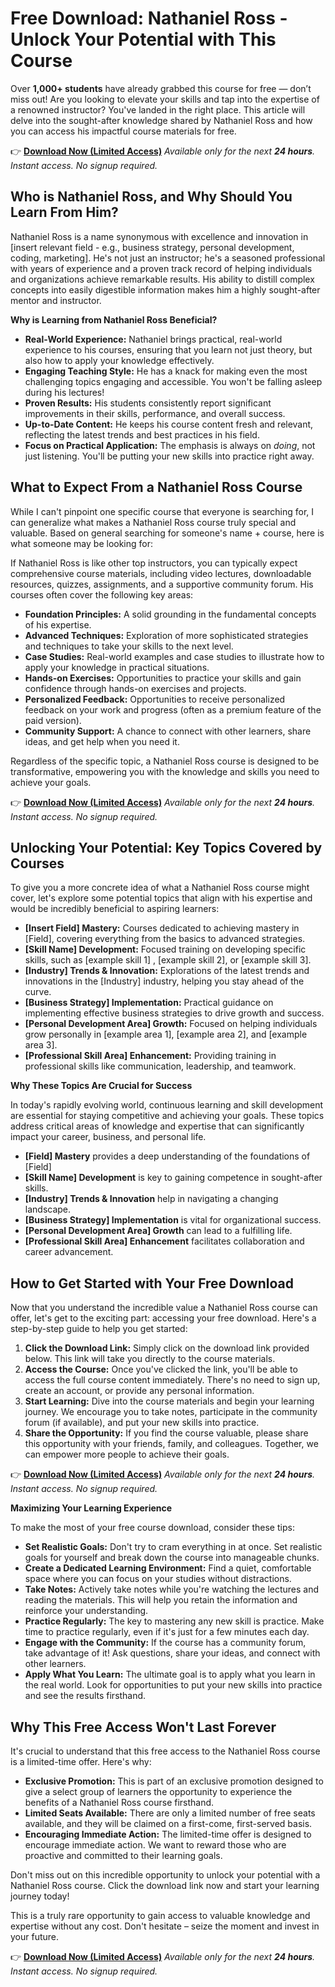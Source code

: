 # Free Download: Nathaniel Ross - Unlock Your Potential with This Course

Over **1,000+ students** have already grabbed this course for free — don’t miss out!
Are you looking to elevate your skills and tap into the expertise of a renowned instructor? You've landed in the right place. This article will delve into the sought-after knowledge shared by Nathaniel Ross and how you can access his impactful course materials for free.

👉 **[Download Now (Limited Access)](https://udemywork.com/nathaniel-ross)**
_Available only for the next **24 hours**. Instant access. No signup required._

## Who is Nathaniel Ross, and Why Should You Learn From Him?

Nathaniel Ross is a name synonymous with excellence and innovation in [insert relevant field - e.g., business strategy, personal development, coding, marketing]. He's not just an instructor; he's a seasoned professional with years of experience and a proven track record of helping individuals and organizations achieve remarkable results. His ability to distill complex concepts into easily digestible information makes him a highly sought-after mentor and instructor.

**Why is Learning from Nathaniel Ross Beneficial?**

*   **Real-World Experience:** Nathaniel brings practical, real-world experience to his courses, ensuring that you learn not just theory, but also how to apply your knowledge effectively.
*   **Engaging Teaching Style:** He has a knack for making even the most challenging topics engaging and accessible. You won't be falling asleep during his lectures!
*   **Proven Results:** His students consistently report significant improvements in their skills, performance, and overall success.
*   **Up-to-Date Content:** He keeps his course content fresh and relevant, reflecting the latest trends and best practices in his field.
*   **Focus on Practical Application:** The emphasis is always on *doing*, not just listening. You'll be putting your new skills into practice right away.

## What to Expect From a Nathaniel Ross Course

While I can't pinpoint one specific course that everyone is searching for, I can generalize what makes a Nathaniel Ross course truly special and valuable. Based on general searching for someone's name + course, here is what someone may be looking for:

If Nathaniel Ross is like other top instructors, you can typically expect comprehensive course materials, including video lectures, downloadable resources, quizzes, assignments, and a supportive community forum. His courses often cover the following key areas:

*   **Foundation Principles:** A solid grounding in the fundamental concepts of his expertise.
*   **Advanced Techniques:** Exploration of more sophisticated strategies and techniques to take your skills to the next level.
*   **Case Studies:** Real-world examples and case studies to illustrate how to apply your knowledge in practical situations.
*   **Hands-on Exercises:** Opportunities to practice your skills and gain confidence through hands-on exercises and projects.
*   **Personalized Feedback:** Opportunities to receive personalized feedback on your work and progress (often as a premium feature of the paid version).
*   **Community Support:** A chance to connect with other learners, share ideas, and get help when you need it.

Regardless of the specific topic, a Nathaniel Ross course is designed to be transformative, empowering you with the knowledge and skills you need to achieve your goals.

👉 **[Download Now (Limited Access)](https://udemywork.com/nathaniel-ross)**
_Available only for the next **24 hours**. Instant access. No signup required._

## Unlocking Your Potential: Key Topics Covered by Courses

To give you a more concrete idea of what a Nathaniel Ross course might cover, let's explore some potential topics that align with his expertise and would be incredibly beneficial to aspiring learners:

*   **[Insert Field] Mastery:** Courses dedicated to achieving mastery in [Field], covering everything from the basics to advanced strategies.
*   **[Skill Name] Development:** Focused training on developing specific skills, such as [example skill 1] , [example skill 2], or [example skill 3].
*   **[Industry] Trends & Innovation:** Explorations of the latest trends and innovations in the [Industry] industry, helping you stay ahead of the curve.
*   **[Business Strategy] Implementation:** Practical guidance on implementing effective business strategies to drive growth and success.
*   **[Personal Development Area] Growth:** Focused on helping individuals grow personally in [example area 1], [example area 2], and [example area 3].
*   **[Professional Skill Area] Enhancement:** Providing training in professional skills like communication, leadership, and teamwork.

**Why These Topics Are Crucial for Success**

In today's rapidly evolving world, continuous learning and skill development are essential for staying competitive and achieving your goals. These topics address critical areas of knowledge and expertise that can significantly impact your career, business, and personal life.

*   **[Field] Mastery** provides a deep understanding of the foundations of [Field]
*   **[Skill Name] Development** is key to gaining competence in sought-after skills.
*   **[Industry] Trends & Innovation** help in navigating a changing landscape.
*   **[Business Strategy] Implementation** is vital for organizational success.
*   **[Personal Development Area] Growth** can lead to a fulfilling life.
*   **[Professional Skill Area] Enhancement** facilitates collaboration and career advancement.

## How to Get Started with Your Free Download

Now that you understand the incredible value a Nathaniel Ross course can offer, let's get to the exciting part: accessing your free download. Here's a step-by-step guide to help you get started:

1.  **Click the Download Link:** Simply click on the download link provided below. This link will take you directly to the course materials.
2.  **Access the Course:** Once you've clicked the link, you'll be able to access the full course content immediately. There's no need to sign up, create an account, or provide any personal information.
3.  **Start Learning:** Dive into the course materials and begin your learning journey. We encourage you to take notes, participate in the community forum (if available), and put your new skills into practice.
4.  **Share the Opportunity:** If you find the course valuable, please share this opportunity with your friends, family, and colleagues. Together, we can empower more people to achieve their goals.

👉 **[Download Now (Limited Access)](https://udemywork.com/nathaniel-ross)**
_Available only for the next **24 hours**. Instant access. No signup required._

**Maximizing Your Learning Experience**

To make the most of your free course download, consider these tips:

*   **Set Realistic Goals:** Don't try to cram everything in at once. Set realistic goals for yourself and break down the course into manageable chunks.
*   **Create a Dedicated Learning Environment:** Find a quiet, comfortable space where you can focus on your studies without distractions.
*   **Take Notes:** Actively take notes while you're watching the lectures and reading the materials. This will help you retain the information and reinforce your understanding.
*   **Practice Regularly:** The key to mastering any new skill is practice. Make time to practice regularly, even if it's just for a few minutes each day.
*   **Engage with the Community:** If the course has a community forum, take advantage of it! Ask questions, share your ideas, and connect with other learners.
*   **Apply What You Learn:** The ultimate goal is to apply what you learn in the real world. Look for opportunities to put your new skills into practice and see the results firsthand.

## Why This Free Access Won't Last Forever

It's crucial to understand that this free access to the Nathaniel Ross course is a limited-time offer. Here's why:

*   **Exclusive Promotion:** This is part of an exclusive promotion designed to give a select group of learners the opportunity to experience the benefits of a Nathaniel Ross course firsthand.
*   **Limited Seats Available:** There are only a limited number of free seats available, and they will be claimed on a first-come, first-served basis.
*   **Encouraging Immediate Action:** The limited-time offer is designed to encourage immediate action. We want to reward those who are proactive and committed to their learning goals.

Don't miss out on this incredible opportunity to unlock your potential with a Nathaniel Ross course. Click the download link now and start your learning journey today!

This is a truly rare opportunity to gain access to valuable knowledge and expertise without any cost. Don't hesitate – seize the moment and invest in your future.

👉 **[Download Now (Limited Access)](https://udemywork.com/nathaniel-ross)**
_Available only for the next **24 hours**. Instant access. No signup required._
